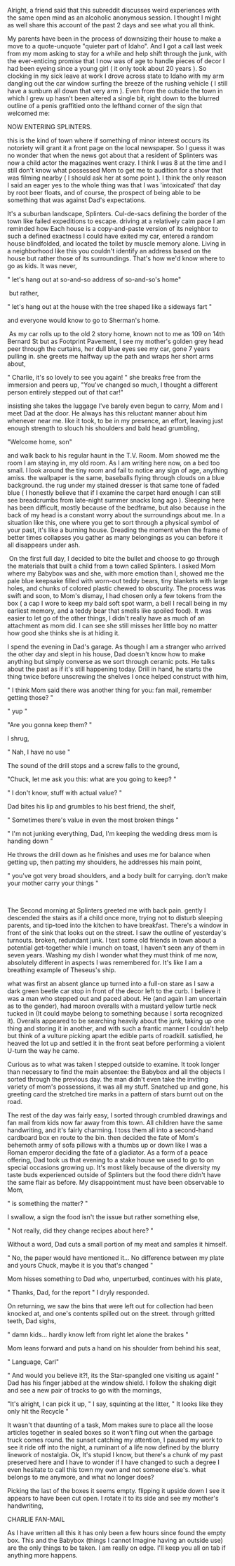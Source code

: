 Alright,  a friend said that this subreddit discusses weird experiences with the same open mind as an alcoholic anonymous session. I thought I might as well share this account of the past 2 days and see what you all think.

My parents have been in the process of downsizing their house to make a move to a quote-unquote "quieter part of Idaho". And I got a call last week from my mom asking to stay for a while and help shift through the junk, with the ever-enticing promise that I now was of age to handle pieces of decor I had been eyeing since a young girl ( it only took about 20 years ). So clocking in my sick leave at work I drove across state to Idaho with my arm dangling out the car window surfing the breeze of the rushing vehicle ( I still have a sunburn all down that very arm ). Even from the outside the town in which I grew up hasn't been altered a single bit, right down to the blurred outline of a penis graffitied onto the lefthand corner of the sign that welcomed me: 

NOW ENTERING SPLINTERS.

this is the kind of town where if something of minor interest occurs its notoriety will grant it a front page on the local newspaper. So I guess it was no wonder that when the news got about that a resident of Splinters was now a child actor the magazines went crazy. I think I was 8 at the time and I still don't know what possessed Mom to get me to audition for a show that was filming nearby ( I should ask her at some point ). I think the only reason I said an eager yes to the whole thing was that I was 'intoxicated' that day by root beer floats, and of course, the prospect of being able to be something that was against Dad's expectations.

It's a suburban landscape, Splinters. Cul-de-sacs defining the border of the town like failed expeditions to escape. driving at a relatively calm pace I am reminded how Each house is a copy-and-paste version of its neighbor to such a defined exactness I could have exited my car, entered a random house blindfolded, and located the toilet by muscle memory alone. Living in a neighborhood like this you couldn't identify an address based on the house but rather those of its surroundings. That's how we'd know where to go as kids. It was never, 

" let's hang out at so-and-so address of so-and-so's home"

 but rather, 

" let's hang out at the house with the tree shaped like a sideways fart " 

and everyone would know to go to Sherman's home.  

 As my car rolls up to the old 2 story home, known not to me as 109 on 14th Bernard St but as Footprint Pavement, I see my mother's golden grey head peer through the curtains, her dull blue eyes see my car, gone 7 years pulling in. she greets me halfway up the path and wraps her short arms about,

" Charlie, it's so lovely to see you again! " she breaks free from the immersion and peers up, "You've changed so much, I thought a different person entirely stepped out of that car!"

insisting she takes the luggage I've barely even begun to carry, Mom and I meet Dad at the door. He always has this reluctant manner about him whenever near me. like it took, to be in my presence, an effort, leaving just enough strength to slouch his shoulders and bald head grumbling, 

"Welcome home, son" 

and walk back to his regular haunt in the T.V. Room. Mom showed me the room I am staying in, my old room. As I am writing here now, on a bed too small. I look around the tiny room and fail to notice any sign of age, anything amiss. the wallpaper is the same, baseballs flying through clouds on a blue background. the rug under my stained dresser is that same tone of faded blue ( I honestly believe that if I examine the carpet hard enough I can still see breadcrumbs from late-night summer snacks long ago ). Sleeping here has been difficult, mostly because of the bedframe, but also because in the back of my head is a constant worry about the surroundings about me. In a situation like this, one where you get to sort through a physical symbol of your past, it's like a burning house. Dreading the moment when the frame of better times collapses you gather as many belongings as you can before it all disappears under ash.

 On the first full day, I decided to bite the bullet and choose to go through the materials that built a child from a town called Splinters. I asked Mom where my Babybox was and she, with more emotion than I, showed me the pale blue keepsake filled with worn-out teddy bears, tiny blankets with large holes, and chunks of colored plastic chewed to obscurity. The process was swift and soon, to Mom's dismay, I had chosen only a few tokens from the box ( a cap I wore to keep my bald soft spot warm, a bell I recall being in my earliest memory, and a teddy bear that smells like spoiled food). It was easier to let go of the other things, I didn't really have as much of an attachment as mom did. I can see she still misses her little boy no matter how good she thinks she is at hiding it.

I spend the evening in Dad's garage. As though I am a stranger who arrived the other day and slept in his house, Dad doesn't know how to make anything but simply converse as we sort through ceramic pots. He talks about the past as if it's still happening today. Drill in hand, he starts the thing twice before unscrewing the shelves I once helped construct with him,

" I think Mom said there was another thing for you: fan mail, remember getting those? "

" yup " 

"Are you gonna keep them? "

I shrug, 

" Nah, I have no use "

The sound of the drill stops and a screw falls to the ground,

"Chuck, let me ask you this: what are you going to keep? "

" I don't know, stuff with actual value? "

Dad bites his lip and grumbles to his best friend, the shelf,

" Sometimes there's value in even the most broken things "

" I'm not junking everything, Dad, I'm keeping the wedding dress mom is handing down "

He throws the drill down as he finishes and uses me for balance when getting up, then patting my shoulders, he addresses his main point,

" you've got very broad shoulders, and a body built for carrying. don't make your mother carry your things "

  

The Second morning at Splinters greeted me with back pain. gently I descended the stairs as if a child once more, trying not to disturb sleeping parents, and tip-toed into the kitchen to have breakfast. There's a window in front of the sink that looks out on the street. I saw the outline of yesterday's turnouts. broken, redundant junk. I text some old friends in town about a potential get-together while I munch on toast, I haven't seen any of them in seven years. Washing my dish I wonder what they must think of me now, absolutely different in aspects I was remembered for. It's like I am a breathing example of Theseus's ship.

what was first an absent glance up turned into a full-on stare as I saw a dark green beetle car stop in front of the decor left to the curb. I believe it was a man who stepped out and paced about. He (and again I am uncertain as to the gender), had maroon overalls with a mustard yellow turtle neck tucked in (It could maybe belong to something because I sorta recognized it). Overalls appeared to be searching heavily about the junk, taking up one thing and storing it in another, and with such a frantic manner I couldn't help but think of a vulture picking apart the edible parts of roadkill. satisfied, he heaved the lot up and settled it in the front seat before performing a violent U-turn the way he came. 

Curious as to what was taken I stepped outside to examine. It took longer than necessary to find the main absentee: the Babybox and all the objects I sorted through the previous day. the man didn't even take the inviting variety of mom's possessions, it was all my stuff. Snatched up and gone, his greeting card the stretched tire marks in a pattern of stars burnt out on the road.  

The rest of the day was fairly easy, I sorted through crumbled drawings and fan mail from kids now far away from this town. All children have the same handwriting, and it's fairly charming. I toss them all into a second-hand cardboard box en route to the bin. then decided the fate of Mom's behemoth army of sofa pillows with a thumbs up or down like I was a Roman emperor deciding the fate of a gladiator. As a form of a peace offering, Dad took us that evening to a stake house we used to go to on special occasions growing up. It's most likely because of the diversity my taste buds experienced outside of Splinters but the food there didn't have the same flair as before. My disappointment must have been observable to Mom,

" is something the matter? "

I swallow, a sign the food isn't the issue but rather something else, 

" Not really, did they change recipes about here? "

Without a word, Dad cuts a small portion of my meat and samples it himself.

" No, the paper would have mentioned it... No difference between my plate and yours Chuck, maybe it is you that's changed "

Mom hisses something to Dad who, unperturbed, continues with his plate, 

" Thanks, Dad, for the report " I dryly responded. 

On returning, we saw the bins that were left out for collection had been knocked at, and one's contents spilled out on the street. through gritted teeth, Dad sighs,

" damn kids... hardly know left from right let alone the brakes "

Mom leans forward and puts a hand on his shoulder from behind his seat,

" Language, Carl"

" And would you believe it?!, its the Star-spangled one visiting us again! " Dad has his finger jabbed at the window shield. I follow the shaking digit and see a new pair of tracks to go with the mornings,

"It's alright, I can pick it up, " I say, squinting at the litter, " It looks like they only hit the Recycle "

It wasn't that daunting of a task, Mom makes sure to place all the loose articles together in sealed boxes so it won’t fling out when the garbage truck comes round. the sunset catching my attention, I paused my work to see it ride off into the night, a ruminant of a life now defined by the blurry linework of nostalgia. Ok, It's stupid I know, but there's a chunk of my past preserved here and I have to wonder if I have changed to such a degree I even hesitate to call this town my own and not someone else's. what belongs to me anymore, and what no longer does? 

Picking the last of the boxes it seems empty. flipping it upside down I see it appears to have been cut open. I rotate it to its side and see my mother's handwriting,

CHARLIE FAN-MAIL

As I have written all this it has only been a few hours since found the empty box. This and the Babybox (things I cannot Imagine having an outside use) are the only things to be taken. I am really on edge. I'll keep you all on tab if anything more happens.